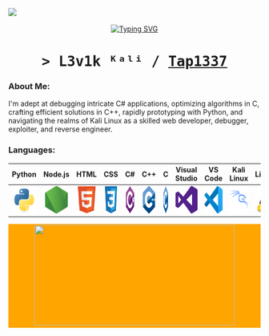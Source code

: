 ![](https://komarev.com/ghpvc/?username=antonkomarev&style=for-the-badge)

<p align="center">
                <a href="https://git.io/typing-svg"><img src="https://readme-typing-svg.demolab.com?font=Fira+Code&size=35&pause=1000&random=false&width=435&lines=Reverse+Enginner;Developer+in+Website+%26+Exploits;5%2B+Year+Exploiting++Experince;1.5%2B+Year+Kali+Linux+Experince" alt="Typing SVG" /></a>
</p>

<h1 align="center">
        <samp>&gt; L3v1k ᴷᵃˡⁱ / 
                <b><a target="_blank" href="https://github.com/Tap1337">Tap1337</a></b>
        </samp>
</h1>

### About Me:    
I'm adept at debugging intricate C# applications, optimizing algorithms in C, crafting efficient solutions in C++, rapidly prototyping with Python, and navigating the realms of Kali Linux as a skilled web developer, debugger, exploiter, and reverse engineer.

### Languages:
| Python | Node.js | HTML | CSS | C# | C++ | C | Visual Studio | VS Code | Kali Linux | Linux |
|----------|----------|----------|-----|-----|-----|-----|-----|-----|-----|-----|
|  <img src="https://github.com/devicons/devicon/blob/master/icons/python/python-original.svg" title="Python"  alt="Python" width="55" height="55"/> |  <img src="https://github.com/devicons/devicon/blob/master/icons/nodejs/nodejs-original.svg" title="Node.js"  alt="Node.js" width="55" height="55"/> |  <img src="https://github.com/devicons/devicon/blob/master/icons/html5/html5-original.svg" title="HTML" alt="HTML" width="55" height="55"/> |  <img src="https://github.com/devicons/devicon/blob/master/icons/css3/css3-original.svg" title="CSS" alt="CSS" width="55" height="55"/> |  <img src="https://github.com/devicons/devicon/blob/master/icons/csharp/csharp-original.svg" title="C#" alt="C#" width="55" height="55"/> |  <img src="https://github.com/devicons/devicon/blob/master/icons/cplusplus/cplusplus-original.svg" title="C++" alt="C++" width="55" height="55"/> |  <img src="https://github.com/devicons/devicon/blob/master/icons/c/c-original.svg" title="C" alt="C" width="55" height="55"/> |  <img src="https://github.com/devicons/devicon/blob/master/icons/visualstudio/visualstudio-plain.svg" title="Visual Studio" alt="Visual Studio" width="55" height="55"/> |  <img src="https://github.com/devicons/devicon/blob/master/icons/vscode/vscode-original.svg" title="VS Code" alt="VS Code" width="55" height="55"/> |  <img src="https://github.com/canaleal/devicon/blob/new-icon-kali-linux/icons/kalilinux/kalilinux-original-wordmark.svg" title="Kali Linux" alt="Kali Linux" width="55" height="55"/> |  <img src="https://github.com/devicons/devicon/blob/master/icons/linux/linux-original.svg" title="Linux" alt="Linux" width="55" height="55"/> |

<p align="center" style="background-color: orange; border: 2px solid orange;">
  <img width="400" height="200" src="https://github-readme-stats.vercel.app/api/top-langs/?username=Tap1337&size_weight=0.15&count_weight=0.5&layout=compact&theme=vision-friendly-dark">
</p>

